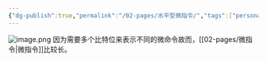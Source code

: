 ```yaml
---
{"dg-publish":true,"permalink":"/02-pages/水平型微指令/","tags":["personal/blog","计算机组成原理/CPU"]}
---
```


![image.png](https://yelanyanyu-img-bed.oss-cn-hangzhou.aliyuncs.com/img/blog/2024/11/20241126204201.png)
因为需要多个比特位来表示不同的微命令故而，[[02-pages/微指令\|微指令]]比较长。